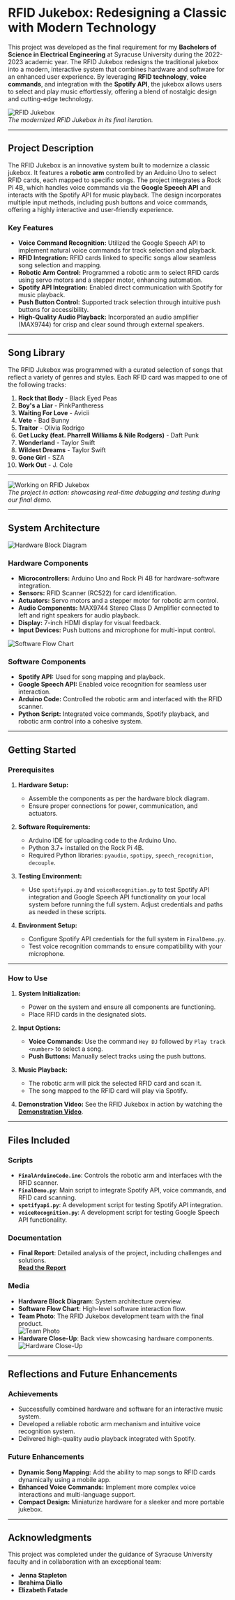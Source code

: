 # RFID Jukebox: Redesigning a Classic with Modern Technology

This project was developed as the final requirement for my **Bachelors of Science in Electrical Engineering** at Syracuse University during the 2022-2023 academic year. The RFID Jukebox redesigns the traditional jukebox into a modern, interactive system that combines hardware and software for an enhanced user experience. By leveraging **RFID technology**, **voice commands**, and integration with the **Spotify API**, the jukebox allows users to select and play music effortlessly, offering a blend of nostalgic design and cutting-edge technology.

![RFID Jukebox](media/RFIDJukebox.png)  
*The modernized RFID Jukebox in its final iteration.*

---

## Project Description

The RFID Jukebox is an innovative system built to modernize a classic jukebox. It features a **robotic arm** controlled by an Arduino Uno to select RFID cards, each mapped to specific songs. The project integrates a Rock Pi 4B, which handles voice commands via the **Google Speech API** and interacts with the Spotify API for music playback. The design incorporates multiple input methods, including push buttons and voice commands, offering a highly interactive and user-friendly experience.

### Key Features
- **Voice Command Recognition:** Utilized the Google Speech API to implement natural voice commands for track selection and playback.
- **RFID Integration:** RFID cards linked to specific songs allow seamless song selection and mapping.
- **Robotic Arm Control:** Programmed a robotic arm to select RFID cards using servo motors and a stepper motor, enhancing automation.
- **Spotify API Integration:** Enabled direct communication with Spotify for music playback.
- **Push Button Control:** Supported track selection through intuitive push buttons for accessibility.
- **High-Quality Audio Playback:** Incorporated an audio amplifier (MAX9744) for crisp and clear sound through external speakers.

---

## Song Library

The RFID Jukebox was programmed with a curated selection of songs that reflect a variety of genres and styles. Each RFID card was mapped to one of the following tracks:

1. **Rock that Body** - Black Eyed Peas  
2. **Boy's a Liar** - PinkPantheress  
3. **Waiting For Love** - Avicii  
4. **Vete** - Bad Bunny  
5. **Traitor** - Olivia Rodrigo  
6. **Get Lucky (feat. Pharrell Williams & Nile Rodgers)** - Daft Punk  
7. **Wonderland** - Taylor Swift  
8. **Wildest Dreams** - Taylor Swift  
9. **Gone Girl** - SZA  
10. **Work Out** - J. Cole  

---

![Working on RFID Jukebox](media/WorkingOnJukebox.png)  
*The project in action: showcasing real-time debugging and testing during our final demo.*

---

## System Architecture

![Hardware Block Diagram](media/HardwareBlockDiagram.png)

### Hardware Components
- **Microcontrollers:** Arduino Uno and Rock Pi 4B for hardware-software integration.
- **Sensors:** RFID Scanner (RC522) for card identification.
- **Actuators:** Servo motors and a stepper motor for robotic arm control.
- **Audio Components:** MAX9744 Stereo Class D Amplifier connected to left and right speakers for audio playback.
- **Display:** 7-inch HDMI display for visual feedback.
- **Input Devices:** Push buttons and microphone for multi-input control.

![Software Flow Chart](media/SoftwareFlowChart.png)

### Software Components
- **Spotify API:** Used for song mapping and playback.
- **Google Speech API:** Enabled voice recognition for seamless user interaction.
- **Arduino Code:** Controlled the robotic arm and interfaced with the RFID scanner.
- **Python Script:** Integrated voice commands, Spotify playback, and robotic arm control into a cohesive system.

---

## Getting Started

### Prerequisites
1. **Hardware Setup:**
   - Assemble the components as per the hardware block diagram.
   - Ensure proper connections for power, communication, and actuators.

2. **Software Requirements:**
   - Arduino IDE for uploading code to the Arduino Uno.
   - Python 3.7+ installed on the Rock Pi 4B.
   - Required Python libraries: `pyaudio`, `spotipy`, `speech_recognition`, `decouple`.

3. **Testing Environment:**
   - Use `spotifyapi.py` and `voiceRecognition.py` to test Spotify API integration and Google Speech API functionality on your local system before running the full system. Adjust credentials and paths as needed in these scripts.

4. **Environment Setup:**
   - Configure Spotify API credentials for the full system in `FinalDemo.py`.
   - Test voice recognition commands to ensure compatibility with your microphone.

---

### How to Use
1. **System Initialization:**
   - Power on the system and ensure all components are functioning.
   - Place RFID cards in the designated slots.

2. **Input Options:**
   - **Voice Commands:** Use the command `Hey DJ` followed by `Play track <number>` to select a song.
   - **Push Buttons:** Manually select tracks using the push buttons.

3. **Music Playback:**
   - The robotic arm will pick the selected RFID card and scan it.
   - The song mapped to the RFID card will play via Spotify.

4. **Demonstration Video:** See the RFID Jukebox in action by watching the **[Demonstration Video](https://drive.google.com/file/d/19_YQ7RKUNr6r7MkGtvs7A4P5PZPm1Kui/view?usp=sharing)**.

---

## Files Included

### Scripts
- **`FinalArduinoCode.ino`**: Controls the robotic arm and interfaces with the RFID scanner.
- **`FinalDemo.py`**: Main script to integrate Spotify API, voice commands, and RFID card scanning.
- **`spotifyapi.py`**: A development script for testing Spotify API integration.  
- **`voiceRecognition.py`**: A development script for testing Google Speech API functionality.

### Documentation
- **Final Report**: Detailed analysis of the project, including challenges and solutions.  
  [**Read the Report**](media/RFID%20Jukebox%20Final%20Report.pdf)

### Media
- **Hardware Block Diagram**: System architecture overview.
- **Software Flow Chart**: High-level software interaction flow.
- **Team Photo**: The RFID Jukebox development team with the final product.  
  ![Team Photo](media/TeamPhoto.png)
- **Hardware Close-Up**: Back view showcasing hardware components.  
  ![Hardware Close-Up](media/HardwareCloseUp.png)

---

## Reflections and Future Enhancements

### Achievements
- Successfully combined hardware and software for an interactive music system.
- Developed a reliable robotic arm mechanism and intuitive voice recognition system.
- Delivered high-quality audio playback integrated with Spotify.

### Future Enhancements
- **Dynamic Song Mapping:** Add the ability to map songs to RFID cards dynamically using a mobile app.
- **Enhanced Voice Commands:** Implement more complex voice interactions and multi-language support.
- **Compact Design:** Miniaturize hardware for a sleeker and more portable jukebox.

---

## Acknowledgments

This project was completed under the guidance of Syracuse University faculty and in collaboration with an exceptional team:
- **Jenna Stapleton**
- **Ibrahima Diallo**
- **Elizabeth Fatade**
